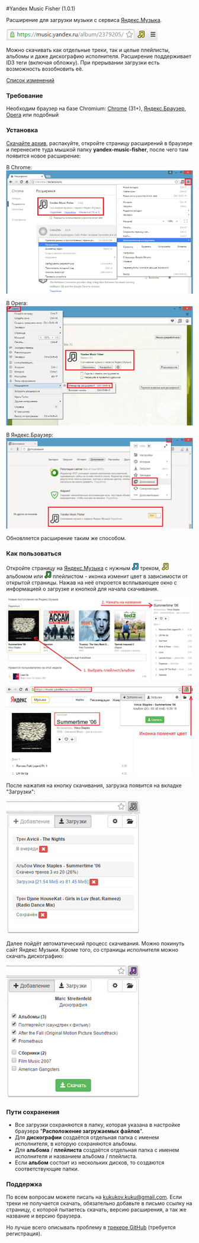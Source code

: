 #Yandex Music Fisher (1.0.1)

Расширение для загрузки музыки с сервиса [Яндекс.Музыка](http://music.yandex.ru/).

![Yandex Music Fisher](/publish/screen.png)

Можно скачивать как отдельные треки, так и целые плейлисты, альбомы и даже дискографию исполнителя.
Расширение поддерживает ID3 теги (включая обложку). При прерывании загрузки есть возможность возобновить её.

[Список изменений](/changes.md)

### Требование

Необходим браузер на базе Chromium:
[Chrome](https://www.google.com/chrome) (31+),
[Яндекс.Браузер](https://browser.yandex.ru),
[Opera](http://www.opera.com/) или подобный

### Установка

[Скачайте архив](https://github.com/egoroof/yandex-music-fisher/releases/download/v1.0.0/yandex-music-fisher_1.0.0.zip),
распакуйте, откройте страницу расширений в браузере и перенесите туда мышкой папку __yandex-music-fisher__,
после чего там появится новое расширение:

В Chrome:
![Chrome](/publish/chrome.jpg)

В Opera:
![Opera](/publish/opera.jpg)

В Яндекс.Браузер:
![Yandex](/publish/yandex.png)

Обновляется расширение таким же способом.

### Как пользоваться

Откройте страницу на [Яндекс.Музыка](http://music.yandex.ru/) с нужным ![blue](/publish/blue.png) треком,
![yellow](/publish/yellow.png) альбомом или ![green](/publish/green.png) плейлистом - иконка изменит цвет в зависимости
от открытой страницы. Нажав на неё откроется всплывающее окно с информацией о загрузке и кнопкой для начала скачивания.

![Первый шаг](/publish/1.jpg)

![Второй шаг](/publish/2.jpg)

После нажатия на кнопку скачивания, загрузка появится на вкладке "Загрузки":

![Загрузки](/publish/loader.png)

Далее пойдёт автоматический процесс скачивания. Можно покинуть сайт Яндекс Музыки.
Кроме того, со страницы исполнителя можно скачать дискографию:

![Дискография](/publish/discography.png)

### Пути сохранения

- Все загрузки сохраняются в папку, которая указана в настройке браузера "__Расположение загружаемых файлов__".
- Для __дискографии__ создаётся отдельная папка с именем исполнителя, в которую сохраняются альбомы.
- Для __альбома__ / __плейлиста__ создаётся отдельная папка с именем исполнителя и названием альбома / плейлиста.
- Если __альбом__ состоит из нескольких дисков, то создаются соответствующие папки.

### Поддержка

По всем вопросам можете писать на kukukov.kuku@gmail.com.
Если треки не получается скачать, обязательно добавьте в письмо ссылку на страницу, с которой
пытаетесь скачать, версию расширения, а так же название и версию браузера.

Но лучше всего описывать проблему в
[трекере GitHub](https://github.com/egoroof/yandex-music-fisher/issues/new)
(требуется регистрация).
